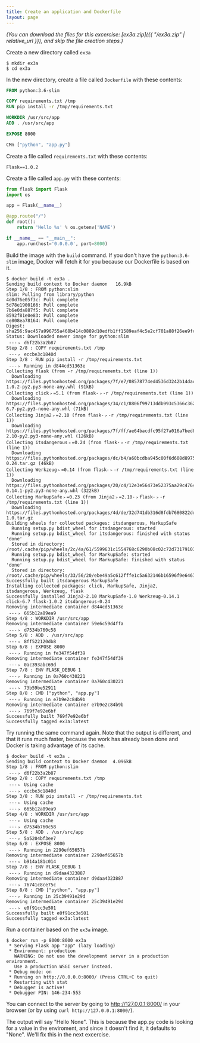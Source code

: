 ```yaml
---
title: Create an application and Dockerfile
layout: page
---
```


*(You can download the files for this excercise: [ex3a.zip]({{ "/ex3a.zip" | relative_url }}), and skip the file creation steps.)*

Create a new directory called `ex3a`

```terminal
$ mkdir ex3a
$ cd ex3a
```

In the new directory, create a file called `Dockerfile` with these contents:

```dockerfile
FROM python:3.6-slim

COPY requirements.txt /tmp
RUN pip install -r /tmp/requirements.txt

WORKDIR /usr/src/app
ADD . /usr/src/app

EXPOSE 8000

CMn ["python", "app.py"]
```

Create a file called `requirements.txt` with these contents:

```
Flask==1.0.2
```

Create a file called `app.py` with these contents:

```python
from flask import Flask
import os

app = Flask(__name__)

@app.route("/")
def root():
    return 'Hello %s' % os.getenv('NAME')

if __name__ == "__main__":
    app.run(host='0.0.0.0', port=8000)
```

Build the image with the `build` command. If you don't have the `python:3.6-slim` image, Docker will fetch it for you because our Dockerfile is based on it.

```terminal
$ docker build -t ex3a .
Sending build context to Docker daemon   16.9kB
Step 1/8 : FROM python:slim
slim: Pulling from library/python
4d0d76e05f3c: Pull complete
5d78e1900166: Pull complete
7b6e0da887f5: Pull complete
8592f81e0e83: Pull complete
ce808ea78164: Pull complete
Digest: sha256:9ac457a996755a468b414c0889d10edfb1ff1589eaf4c5e2cf701a88f26ee9fc
Status: Downloaded newer image for python:slim
 ---﹥ d6f22b3a2b87
Step 2/8 : COPY requirements.txt /tmp
 ---﹥ eccbe3c1840d
Step 3/8 : RUN pip install -r /tmp/requirements.txt
 ---﹥ Running in d844cd51363e
Collecting flask (from -r /tmp/requirements.txt (line 1))
  Downloading https://files.pythonhosted.org/packages/7f/e7/08578774ed4536d3242b14dacb4696386634607af824ea997202cd0edb4b/Flask-1.0.2-py2.py3-none-any.whl (91kB)
Collecting click﹥=5.1 (from flask-﹥-r /tmp/requirements.txt (line 1))
  Downloading https://files.pythonhosted.org/packages/34/c1/8806f99713ddb993c5366c362b2f908f18269f8d792aff1abfd700775a77/click-6.7-py2.py3-none-any.whl (71kB)
Collecting Jinja2﹥=2.10 (from flask-﹥-r /tmp/requirements.txt (line 1))
  Downloading https://files.pythonhosted.org/packages/7f/ff/ae64bacdfc95f27a016a7bed8e8686763ba4d277a78ca76f32659220a731/Jinja2-2.10-py2.py3-none-any.whl (126kB)
Collecting itsdangerous﹥=0.24 (from flask-﹥-r /tmp/requirements.txt (line 1))
  Downloading https://files.pythonhosted.org/packages/dc/b4/a60bcdba945c00f6d608d8975131ab3f25b22f2bcfe1dab221165194b2d4/itsdangerous-0.24.tar.gz (46kB)
Collecting Werkzeug﹥=0.14 (from flask-﹥-r /tmp/requirements.txt (line 1))
  Downloading https://files.pythonhosted.org/packages/20/c4/12e3e56473e52375aa29c4764e70d1b8f3efa6682bef8d0aae04fe335243/Werkzeug-0.14.1-py2.py3-none-any.whl (322kB)
Collecting MarkupSafe﹥=0.23 (from Jinja2﹥=2.10-﹥flask-﹥-r /tmp/requirements.txt (line 1))
  Downloading https://files.pythonhosted.org/packages/4d/de/32d741db316d8fdb7680822dd37001ef7a448255de9699ab4bfcbdf4172b/MarkupSafe-1.0.tar.gz
Building wheels for collected packages: itsdangerous, MarkupSafe
  Running setup.py bdist_wheel for itsdangerous: started
  Running setup.py bdist_wheel for itsdangerous: finished with status 'done'
  Stored in directory: /root/.cache/pip/wheels/2c/4a/61/5599631c1554768c6290b08c02c72d7317910374ca602ff1e5
  Running setup.py bdist_wheel for MarkupSafe: started
  Running setup.py bdist_wheel for MarkupSafe: finished with status 'done'
  Stored in directory: /root/.cache/pip/wheels/33/56/20/ebe49a5c612fffe1c5a632146b16596f9e64676768661e4e46
Successfully built itsdangerous MarkupSafe
Installing collected packages: click, MarkupSafe, Jinja2, itsdangerous, Werkzeug, flask
Successfully installed Jinja2-2.10 MarkupSafe-1.0 Werkzeug-0.14.1 click-6.7 flask-1.0.2 itsdangerous-0.24
Removing intermediate container d844cd51363e
 ---﹥ 665b12a89ea9
Step 4/8 : WORKDIR /usr/src/app
Removing intermediate container 59e6c59d4ffa
 ---﹥ d7534b760c58
Step 5/8 : ADD . /usr/src/app
 ---﹥ 8ff522120db8
Step 6/8 : EXPOSE 8000
 ---﹥ Running in fe347f54df39
Removing intermediate container fe347f54df39
 ---﹥ 0ac393abc69d
Step 7/8 : ENV FLASK_DEBUG 1
 ---﹥ Running in 0a760c430221
Removing intermediate container 0a760c430221
 ---﹥ 73b59be52911
Step 8/8 : CMD ["python", "app.py"]
 ---﹥ Running in e7b9e2c84b9b
Removing intermediate container e7b9e2c84b9b
 ---﹥ 769f7e92e6bf
Successfully built 769f7e92e6bf
Successfully tagged ex3a:latest
```

Try running the same command again. Note that the output is different, and that it runs much faster, because the work has already been done and Docker is taking advantage of its cache.

```terminal
$ docker build -t ex3a .
Sending build context to Docker daemon  4.096kB
Step 1/8 : FROM python:slim
 ---﹥ d6f22b3a2b87
Step 2/8 : COPY requirements.txt /tmp
 ---﹥ Using cache
 ---﹥ eccbe3c1840d
Step 3/8 : RUN pip install -r /tmp/requirements.txt
 ---﹥ Using cache
 ---﹥ 665b12a89ea9
Step 4/8 : WORKDIR /usr/src/app
 ---﹥ Using cache
 ---﹥ d7534b760c58
Step 5/8 : ADD . /usr/src/app
 ---﹥ 5a5204bf3ee7
Step 6/8 : EXPOSE 8000
 ---﹥ Running in 2290ef65657b
Removing intermediate container 2290ef65657b
 ---﹥ b914a181c014
Step 7/8 : ENV FLASK_DEBUG 1
 ---﹥ Running in d9daa4323887
Removing intermediate container d9daa4323887
 ---﹥ 76741c8ce75c
Step 8/8 : CMD ["python", "app.py"]
 ---﹥ Running in 25c39491e29d
Removing intermediate container 25c39491e29d
 ---﹥ e0f91cc3e501
Successfully built e0f91cc3e501
Successfully tagged ex3a:latest
```

Run a container based on the `ex3a` image.

```terminal
$ docker run -p 8000:8000 ex3a
 * Serving Flask app "app" (lazy loading)
 * Environment: production
   WARNING: Do not use the development server in a production environment.
   Use a production WSGI server instead.
 * Debug mode: on
 * Running on http://0.0.0.0:8000/ (Press CTRL+C to quit)
 * Restarting with stat
 * Debugger is active!
 * Debugger PIN: 146-234-553
```

You can connect to the server by going to http://127.0.0.1:8000/ in your browser (or by using `curl http://127.0.0.1:8000/`).

The output will say "Hello None". This is because the app.py code is looking for a value in the enviroment, and since it doesn't find it, it defaults to "None". We'll fix this in the next excercise.
